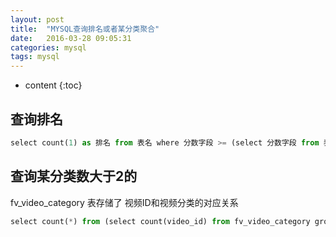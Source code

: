 ```yaml
---
layout: post
title:  "MYSQL查询排名或者某分类聚合"
date:   2016-03-28 09:05:31
categories: mysql
tags: mysql
---
```


* content
{:toc}

## 查询排名

```python
select count(1) as 排名 from 表名 where 分数字段 >= (select 分数字段 from 表名 where 姓名字段 = '用户名')
```

## 查询某分类数大于2的

fv_video_category 表存储了 视频ID和视频分类的对应关系

```python
select count(*) from (select count(video_id) from fv_video_category group by video_id having count(video_id) > 0) as cnt ;
```












